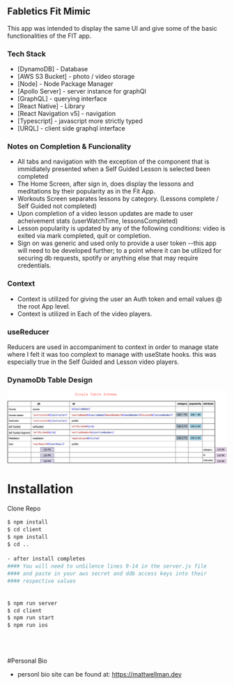 ## Fabletics Fit Mimic

This app was intended to display the same UI and give some of the basic functionalities of the FIT app.

### Tech Stack

- [DynamoDB] - Database
- [AWS S3 Bucket] - photo / video storage
- [Node] - Node Package Manager
- [Apollo Server] - server instance for graphQl
- [GraphQL] - querying interface
- [React Native] - Library
- [React Navigation v5] - navigation
- [Typescript] - javascript more strictly typed
- [URQL] - client side graphql interface

### Notes on Completion & Funcionality

- All tabs and navigation with the exception of the component that is immidiately presented when a Self Guided Lesson is selected been completed
- The Home Screen, after sign in, does display the lessons and meditations by their popularity as in the Fit App.
- Workouts Screen separates lessons by category. (Lessons complete / Self Guided not completed)
- Upon completion of a video lesson updates are made to user acheivement stats (userWatchTime, lessonsCompleted)
- Lesson popularity is updated by any of the following conditions: video is exited via mark completed, quit or completion.
- Sign on was generic and used only to provide a user token --this app will need to be developed further; to a point where it can be utilized for securing db requests, spotify or anything else that may require credentials.

### Context

- Context is utilized for giving the user an Auth token and email values @ the root App level.
- Context is utilized in Each of the video players.

### useReducer

Reducers are used in accompaniment to context in order to manage state where I felt it was too complext to manage with useState hooks. this was especially true in the Self Guided and Lesson video players.

### DynamoDb Table Design

<img src = "./Dynamo_Schema.png" width="800">

# Installation

Clone Repo

```sh
$ npm install
$ cd client
$ npm install
$ cd ..

- after install completes
#### You will need to unSilence lines 9-14 in the server.js file
#### and paste in your aws secret and ddb access keys into their
#### respective values


$ npm run server
$ cd client
$ npm run start
$ npm run ios





```

#Personal Bio

- personl bio site can be found at:
  https://mattwellman.dev

